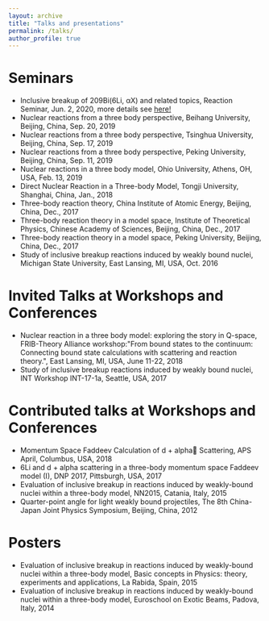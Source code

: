 ```yaml
---
layout: archive
title: "Talks and presentations"
permalink: /talks/
author_profile: true
---
```



Seminars
========

* Inclusive breakup of 209Bi(6Li, αX) and related topics, Reaction Seminar, Jun. 2, 2020,  more details see [here!](https://reactionseminar.github.io/schedule/#session-22) 
* Nuclear reactions from a three body perspective, Beihang University, Beijing, China, Sep. 20, 2019
* Nuclear reactions from a three body perspective, Tsinghua University, Beijing, China, Sep. 17, 2019
* Nuclear reactions from a three body perspective, Peking University, Beijing, China, Sep. 11, 2019
* Nuclear reactions in a three body model, Ohio University, Athens, OH, USA, Feb. 13, 2019
* Direct Nuclear Reaction in a Three-body Model, Tongji University, Shanghai, China, Jan., 2018
* Three-body reaction theory, China Institute of Atomic Energy, Beijing, China, Dec., 2017
* Three-body reaction theory in a model space, Institute of Theoretical Physics, Chinese Academy of Sciences, Beijing, China, Dec., 2017
* Three-body reaction theory in a model space, Peking University, Beijing, China, Dec., 2017
* Study of inclusive breakup reactions induced by weakly bound nuclei, Michigan State University, East Lansing, MI, USA, Oct. 2016

Invited Talks at Workshops and Conferences
========
* Nuclear reaction in a three body model: exploring the story in Q-space, FRIB-Theory Alliance workshop:"From bound states to the continuum: Connecting bound state calculations with scattering and reaction theory.", East Lansing, MI, USA, June 11-22, 2018
* Study of inclusive breakup reactions induced by weakly bound nuclei, INT Workshop INT-17-1a, Seattle, USA, 2017

Contributed talks at Workshops and Conferences
========
* Momentum Space Faddeev Calculation of d + alpha Scattering, APS April, Columbus, USA, 2018
* 6Li and d + alpha scattering in a three-body momentum space Faddeev model (I), DNP 2017, Pittsburgh, USA, 2017
* Evaluation of inclusive breakup in reactions induced by weakly-bound nuclei within a three-body model, NN2015, Catania, Italy, 2015
* Quarter-point angle for light weakly bound projectiles, The 8th China-Japan Joint Physics Symposium, Beijing, China, 2012

Posters
========
* Evaluation of inclusive breakup in reactions induced by weakly-bound nuclei within a three-body model, Basic concepts in Physics: theory, experiments and applications, La Rabida, Spain, 2015
* Evaluation of inclusive breakup in reactions induced by weakly-bound nuclei within a three-body model, Euroschool on Exotic Beams, Padova, Italy, 2014

